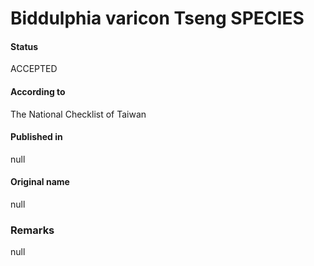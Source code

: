 Biddulphia varicon Tseng SPECIES
=======

#### Status
ACCEPTED

#### According to
The National Checklist of Taiwan

#### Published in
null

#### Original name
null

### Remarks
null